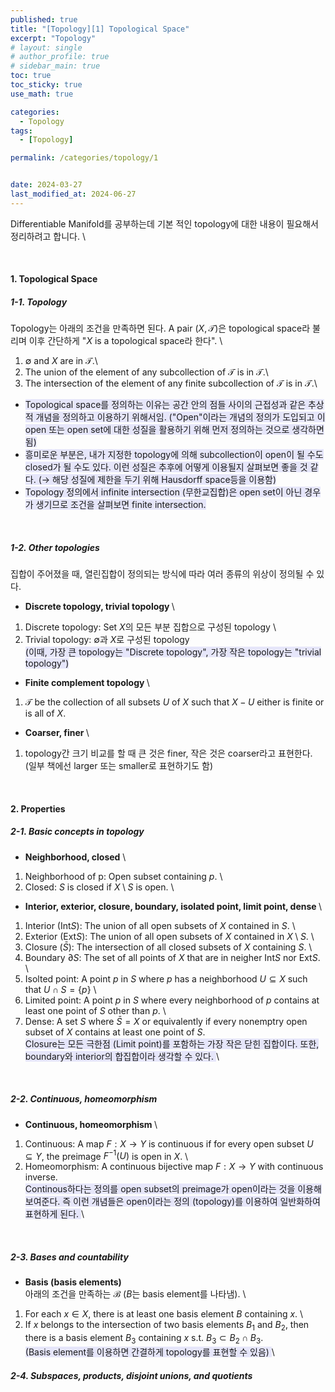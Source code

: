 ```yaml
---
published: true
title: "[Topology][1] Topological Space"
excerpt: "Topology"
# layout: single
# author_profile: true
# sidebar_main: true
toc: true
toc_sticky: true
use_math: true

categories:
  - Topology
tags:
  - [Topology]

permalink: /categories/topology/1


date: 2024-03-27
last_modified_at: 2024-06-27
---
```


Differentiable Manifold를 공부하는데 기본 적인 topology에 대한 내용이 필요해서 정리하려고 합니다. \\
<!-- 메인 책은 John M. Lee의 "Introduction to smooth manifolds"를 공부하지만 topology와 관련된 내용에 대해서는 James Munkres의 "Topology" 제국판을 참고하려 합니다. 공부한 내용을 기반으로 작성하면서 추후에 잘못된 내용이나 추가 내용이 있으면 그때그때 수정하도록 하겠습니다. -->

<br />

#### 1. Topological Space

##### 1-1. Topology
Topology는 아래의 조건을 만족하면 된다. A pair $(X, \mathcal{T})$은 topological space라 불리며 이후 간단하게 "$X$ is a topological space라 한다". \
1) $\emptyset$ and $X$ are in $\mathcal{T}$.\
2) The union of the element of any subcollection of $\mathcal{T}$ is in $\mathcal{T}$.\
3) The intersection of the element of any finite subcollection of $\mathcal{T}$ is in $\mathcal{T}$.\

<!-- <img src="/assets/images/posts_img/topology/1.1.topology.png" height="1000px" width="500px"> -->


- <span style="background-color:#E6E6FA"> Topological space를 정의하는 이유는 공간 안의 점들 사이의 근접성과 같은 추상적 개념을 정의하고 이용하기 위해서임. ("Open"이라는 개념의 정의가 도입되고 이 open 또는 open set에 대한 성질을 활용하기 위해 먼저 정의하는 것으로 생각하면 됨) 
- <span style="background-color:#E6E6FA"> 흥미로운 부분은, 내가 지정한 topology에 의해 subcollection이 open이 될 수도 closed가 될 수도 있다. 이런 성질은 추후에 어떻게 이용될지 살펴보면 좋을 것 같다. ($\rightarrow$ 해당 성질에 제한을 두기 위해 Hausdorff space등을 이용함)</span> 
- <span style="background-color:#E6E6FA"> Topology 정의에서 infinite intersection (무한교집합)은 open set이 아닌 경우가 생기므로 조건을 살펴보면 finite intersection.</span>

<br />

##### 1-2. Other topologies
집합이 주어졌을 때, 열린집합이 정의되는 방식에 따라 여러 종류의 위상이 정의될 수 있다.

- <b>Discrete topology, trivial topology </b>\
1) Discrete topology: Set $X$의 모든 부분 집합으로 구성된 topology \
2) Trivial topology: $\emptyset$과 $X$로 구성된 topology \
<span style="background-color:#E6E6FA"> (이때, 가장 큰 topology는 "Discrete topology", 가장 작은 topology는 "trivial topology") </span>

<!-- <img src="/assets/images/posts_img/topology/1.1.discrete_trivial_topology.png" height="1000px" width="500px"> -->

- <b>Finite complement topology </b>\
1) $\mathcal{T}$ be the collection of all subsets $U$ of $X$ such that $X-U$ either is finite or is all of $X$.
<!-- <img src="/assets/images/posts_img/topology/1.1.finite_complement_topology.png" height="1000px" width="500px"> -->

- <b>Coarser, finer </b>\
1) topology간 크기 비교를 할 때 큰 것은 finer, 작은 것은 coarser라고 표현한다. \
(일부 책에선 larger 또는 smaller로 표현하기도 함)
<!-- <img src="/assets/images/posts_img/topology/1.2.coarser_finer.png" height="1000px" width="500px"> -->


<br />

#### 2. Properties
##### 2-1. Basic concepts in topology
- <b>Neighborhood, closed</b> \
1) Neighborhood of p: Open subset containing $p$. \
2) Closed: $S$ is closed if $X\setminus S$ is open. \
<!-- <img src="/assets/images/posts_img/topology/2.1.Properties1.png" height="1000px" width="500px"> -->
- <b>Interior, exterior, closure, boundary, isolated point, limit point, dense </b> \
1) Interior (Int$S$): The union of all open subsets of $X$ contained in $S$. \
2) Exterior (Ext$S$): The union of all open subsets of $X$ contained in $X \setminus S$. \
3) Closure ($\bar{S}$): The intersection of all closed subsets of $X$ containing $S$. \
4) Boundary $\partial S$: The set of all points of $X$ that are in neigher Int$S$ nor Ext$S$. \
5) Isolted point: A point $p$ in $S$ where $p$ has a neighborhood $U\subseteq X$  such that $U \cap S = \{p\}$ \
6) Limited point: A point $p$ in $S$ where every neighborhood of $p$ contains at least one point of $S$ other than $p$. \
7) Dense: A set $S$ where $\bar{S}=X$ or equivalently if every nonemptry open subset of $X$ contains at least one point of $S$. \
<span style="background-color:#E6E6FA"> Closure는 모든 극한점 (Limit point)를 포함하는 가장 작은 닫힌 집합이다. 또한, boundary와 interior의 합집합이라 생각할 수 있다. </span> \
<!-- <img src="/assets/images/posts_img/topology/2.1.Properties2.png" height="1000px" width="500px"> -->

<br />

##### 2-2. Continuous, homeomorphism
- <b>Continuous, homeomorphism </b>\
1) Continuous: A map $F:X \rightarrow Y$ is continuous if for every open subset $U\subseteq Y$, the preimage $F^{-1}(U)$ is open in $X$. \
2) Homeomorphism: A continuous bijective map $F: X \rightarrow Y$ with continuous inverse. \
<span style="background-color:#E6E6FA"> Continous하다는 정의를 open subset의 preimage가 open이라는 것을 이용해 보여준다. 즉 이런 개념들은 open이라는 정의 (topology)를 이용하여 일반화하여 표현하게 된다. </span> \
<!-- <img src="/assets/images/posts_img/topology/2.2.Properties.png" height="1000px" width="500px"> -->

<br />

##### 2-3. Bases and countability

- <b>Basis (basis elements) </b> \
아래의 조건을 만족하는 $\mathcal{B}$ ($B$는 basis element를 나타냄). \
1) For each $x\in X$, there is at least one basis element $B$ containing $x$. \
2) If $x$ belongs to the intersection of two basis elements $B_1$ and $B_2$, then there is a basis element $B_3$ containing $x$ s.t. $B_3 \subset B_2 \cap B_3$. \
<span style="background-color:#E6E6FA"> (Basis element를 이용하면 간결하게 topology를 표현할 수 있음) </span> \
<!-- <img src="/assets/images/posts_img/topology/2.3.Basis.png" height="1000px" width="500px"> -->


##### 2-4. Subspaces, products, disjoint unions, and quotients
